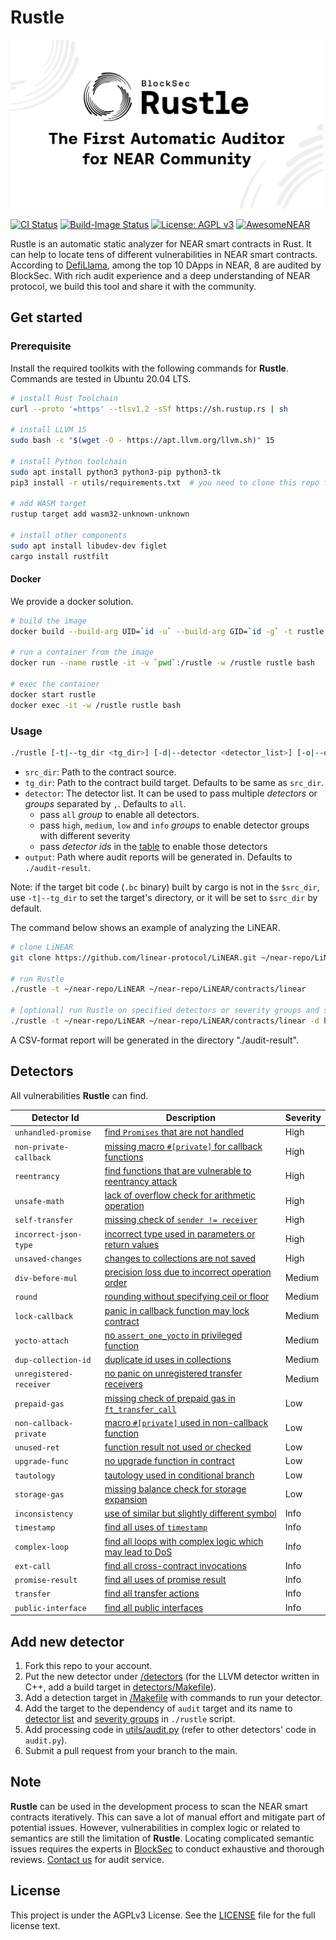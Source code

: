 # Rustle

<img src="./logo.png" alt="Rustle" width="500"/>

[![CI Status](https://img.shields.io/github/workflow/status/blocksecteam/rustle/ci?label=ci)](https://github.com/blocksecteam/rustle/actions/workflows/ci.yml)
[![Build-Image Status](https://img.shields.io/github/workflow/status/blocksecteam/rustle/build-image?label=build-image)](https://github.com/blocksecteam/rustle/actions/workflows/build-image.yml)
[![License: AGPL v3](https://img.shields.io/github/license/blocksecteam/rustle)](LICENSE)
[![AwesomeNEAR](https://img.shields.io/badge/AwesomeNEAR-Rustle-blue)](https://awesomenear.com/rustle)

Rustle is an automatic static analyzer for NEAR smart contracts in Rust. It can help to locate tens of different vulnerabilities in NEAR smart contracts. 
According to [DefiLlama](https://defillama.com/chain/Near), among the top 10 DApps in NEAR, 8 are audited by BlockSec. With rich audit experience and a deep understanding of NEAR protocol, we build this tool and share it with the community.

## Get started

### Prerequisite

Install the required toolkits with the following commands for **Rustle**. Commands are tested in Ubuntu 20.04 LTS.

```bash
# install Rust Toolchain
curl --proto '=https' --tlsv1.2 -sSf https://sh.rustup.rs | sh

# install LLVM 15
sudo bash -c "$(wget -O - https://apt.llvm.org/llvm.sh)" 15

# install Python toolchain
sudo apt install python3 python3-pip python3-tk   
pip3 install -r utils/requirements.txt  # you need to clone this repo first

# add WASM target
rustup target add wasm32-unknown-unknown

# install other components
sudo apt install libudev-dev figlet
cargo install rustfilt
```

#### Docker

We provide a docker solution.

```bash
# build the image
docker build --build-arg UID=`id -u` --build-arg GID=`id -g` -t rustle .

# run a container from the image
docker run --name rustle -it -v `pwd`:/rustle -w /rustle rustle bash

# exec the container
docker start rustle
docker exec -it -w /rustle rustle bash
```

### Usage

```bash
./rustle [-t|--tg_dir <tg_dir>] [-d|--detector <detector_list>] [-o|--output <output_dir>] [-h|--help] <src_dir>
```

* `src_dir`: Path to the contract source.
* `tg_dir`: Path to the contract build target. Defaults to be same as `src_dir`.
* `detector`: The detector list. It can be used to pass multiple *detectors* or *groups* separated by `,`. Defaults to `all`.
    * pass `all` *group* to enable all detectors.
    * pass `high`, `medium`, `low` and `info` *groups* to enable detector groups with different severity
    * pass *detector ids* in the [table](#detectors) to enable those detectors
* `output`: Path where audit reports will be generated in. Defaults to `./audit-result`.

Note: if the target bit code (`.bc` binary) built by cargo is not in the `$src_dir`, use `-t|--tg_dir` to set the target's directory, or it will be set to `$src_dir` by default.

The command below shows an example of analyzing the LiNEAR.

```bash
# clone LiNEAR
git clone https://github.com/linear-protocol/LiNEAR.git ~/near-repo/LiNEAR

# run Rustle
./rustle -t ~/near-repo/LiNEAR ~/near-repo/LiNEAR/contracts/linear

# [optional] run Rustle on specified detectors or severity groups and save audit reports in `~/linear-report`
./rustle -t ~/near-repo/LiNEAR ~/near-repo/LiNEAR/contracts/linear -d high,medium,complex-loop -o ~/linear-report
```

A CSV-format report will be generated in the directory "./audit-result".

## Detectors

All vulnerabilities **Rustle** can find.

| Detector Id             | Description                                                                                 | Severity |
| ----------------------- | ------------------------------------------------------------------------------------------- | -------- |
| `unhandled-promise`     | [find `Promises` that are not handled](docs/detectors/unhandled-promise.md)                 | High     |
| `non-private-callback`  | [missing macro `#[private]` for callback functions](docs/detectors/non-private-callback.md) | High     |
| `reentrancy`            | [find functions that are vulnerable to reentrancy attack](docs/detectors/reentrancy.md)     | High     |
| `unsafe-math`           | [lack of overflow check for arithmetic operation](docs/detectors/unsafe-math.md)            | High     |
| `self-transfer`         | [missing check of `sender != receiver`](docs/detectors/self-transfer.md)                    | High     |
| `incorrect-json-type`   | [incorrect type used in parameters or return values](docs/detectors/incorrect-json-type.md) | High     |
| `unsaved-changes`       | [changes to collections are not saved](docs/detectors/unsaved-changes.md)                   | High     |
| `div-before-mul`        | [precision loss due to incorrect operation order](docs/detectors/div-before-mul.md)         | Medium   |
| `round`                 | [rounding without specifying ceil or floor](docs/detectors/round.md)                        | Medium   |
| `lock-callback`         | [panic in callback function may lock contract](docs/detectors/lock-callback.md)             | Medium   |
| `yocto-attach`          | [no `assert_one_yocto` in privileged function](docs/detectors/yocto-attach.md)              | Medium   |
| `dup-collection-id`     | [duplicate id uses in collections](docs/detectors/dup-collection-id.md)                     | Medium   |
| `unregistered-receiver` | [no panic on unregistered transfer receivers](docs/detectors/unregistered-receiver.md)      | Medium   |
| `prepaid-gas`           | [missing check of prepaid gas in `ft_transfer_call`](docs/detectors/prepaid-gas.md)         | Low      |
| `non-callback-private`  | [macro `#[private]` used in non-callback function](docs/detectors/non-callback-private.md)  | Low      |
| `unused-ret`            | [function result not used or checked](docs/detectors/unused-ret.md)                         | Low      |
| `upgrade-func`          | [no upgrade function in contract](docs/detectors/upgrade-func.md)                           | Low      |
| `tautology`             | [tautology used in conditional branch](docs/detectors/tautology.md)                         | Low      |
| `storage-gas`           | [missing balance check for storage expansion](docs/detectors/storage-gas.md)                | Low      |
| `inconsistency`         | [use of similar but slightly different symbol](docs/detectors/inconsistency.md)             | Info     |
| `timestamp`             | [find all uses of `timestamp`](docs/detectors/timestamp.md)                                 | Info     |
| `complex-loop`          | [find all loops with complex logic which may lead to DoS](docs/detectors/complex-loop.md)   | Info     |
| `ext-call`              | [find all cross-contract invocations](docs/detectors/ext-call.md)                           | Info     |
| `promise-result`        | [find all uses of promise result](docs/detectors/promise-result.md)                         | Info     |
| `transfer`              | [find all transfer actions](docs/detectors/transfer.md)                                     | Info     |
| `public-interface`      | [find all public interfaces](docs/detectors/public-interface.md)                            | Info     |

## Add new detector

1. Fork this repo to your account.
2. Put the new detector under [/detectors](/detectors/) (for the LLVM detector written in C++, add a build target in [detectors/Makefile](/detectors/Makefile)).
3. Add a detection target in [/Makefile](/Makefile) with commands to run your detector.
4. Add the target to the dependency of `audit` target and its name to [detector list](/rustle#L146) and [severity groups](/rustle#L169) in `./rustle` script.
5. Add processing code in [utils/audit.py](/utils/audit.py) (refer to other detectors' code in `audit.py`).
6. Submit a pull request from your branch to the main.

## Note

**Rustle** can be used in the development process to scan the NEAR smart contracts iteratively. This can save a lot of manual effort and mitigate part of potential issues. However, vulnerabilities in complex logic or related to semantics are still the limitation of **Rustle**. Locating complicated semantic issues requires the experts in [BlockSec](https://blocksec.com/) to conduct exhaustive and thorough reviews. [Contact us](audit@blocksec.com) for audit service.

## License

This project is under the AGPLv3 License. See the [LICENSE](LICENSE) file for the full license text.
